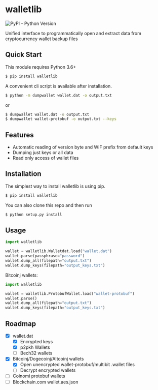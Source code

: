 # walletlib
![PyPI - Python Version](https://img.shields.io/badge/python-3.6%20%7C%203.7%20%7C%203.8-blue)



Unified interface to programmatically open and extract data from cryptocurrency wallet backup files

## Quick Start
This module requires Python 3.6+

```bash
$ pip install walletlib
```
A convenient cli script is available after installation.
```bash
$ python -m dumpwallet wallet.dat -o output.txt
```
or
```bash
$ dumpwallet wallet.dat -o output.txt
$ dumpwallet wallet-protobuf -o output.txt --keys
```


## Features
- Automatic reading of version byte and WIF prefix from default keys
- Dumping just keys or all data
- Read only access of wallet files

## Installation
The simplest way to install walletlib is using pip.
```bash
$ pip install walletlib
```
You can also clone this repo and then run
```bash
$ python setup.py install
```
## Usage
```python
import walletlib

wallet = walletlib.Walletdat.load("wallet.dat")
wallet.parse(passphrase="password")
wallet.dump_all(filepath="output.txt")
wallet.dump_keys(filepath="output_keys.txt")

```
Bitcoinj wallets:

```python
import walletlib

wallet = walletlib.ProtobufWallet.load("wallet-protobuf")
wallet.parse()
wallet.dump_all(filepath="output.txt")
wallet.dump_keys(filepath="output_keys.txt")
```

## Roadmap
- [x] wallet.dat
  - [x] Encrypted keys
  - [x] p2pkh Wallets
  - [ ] Bech32 wallets
- [x] Bitcoinj/Dogecoinj/Altcoinj wallets
  - [x] Open unencrypted wallet-protobuf/multibit .wallet files
  - [ ] Decrypt encrypted wallets
- [ ] Coinomi protobuf wallets
- [ ] Blockchain.com wallet.aes.json
